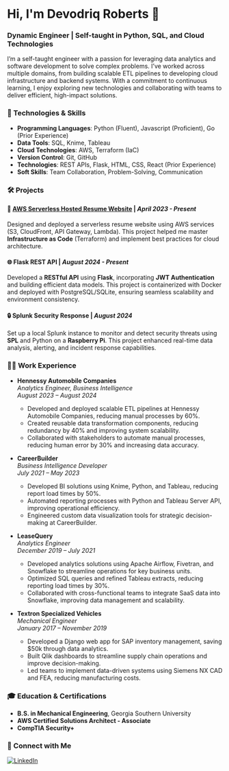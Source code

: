 
# Hi, I'm Devodriq Roberts 👋

### Dynamic Engineer | Self-taught in Python, SQL, and Cloud Technologies

I’m a self-taught engineer with a passion for leveraging data analytics and software development to solve complex problems. I’ve worked across multiple domains, from building scalable ETL pipelines to developing cloud infrastructure and backend systems. With a commitment to continuous learning, I enjoy exploring new technologies and collaborating with teams to deliver efficient, high-impact solutions.

### 🔧 Technologies & Skills
- **Programming Languages**: Python (Fluent), Javascript (Proficient), Go (Prior Experience)
- **Data Tools**: SQL, Knime, Tableau
- **Cloud Technologies**: AWS, Terraform (IaC)
- **Version Control**: Git, GitHub
- **Technologies**: REST APIs, Flask, HTML, CSS, React (Prior Experience)
- **Soft Skills**: Team Collaboration, Problem-Solving, Communication

### 🛠 Projects

#### 📄 [AWS Serverless Hosted Resume Website](https://www.devodriq-roberts.com) | *April 2023 - Present*
Designed and deployed a serverless resume website using AWS services (S3, CloudFront, API Gateway, Lambda). This project helped me master **Infrastructure as Code** (Terraform) and implement best practices for cloud architecture.

#### 🌐 Flask REST API | *August 2024 - Present*
Developed a **RESTful API** using **Flask**, incorporating **JWT Authentication** and building efficient data models. This project is containerized with Docker and deployed with PostgreSQL/SQLite, ensuring seamless scalability and environment consistency.

#### 🔒 Splunk Security Response | *August 2024*
Set up a local Splunk instance to monitor and detect security threats using **SPL** and Python on a **Raspberry Pi**. This project enhanced real-time data analysis, alerting, and incident response capabilities.

### 👩‍💻 Work Experience

- **Hennessy Automobile Companies**  
  *Analytics Engineer, Business Intelligence*  
  *August 2023 – August 2024*  
  - Developed and deployed scalable ETL pipelines at Hennessy Automobile Companies, reducing manual processes by 60%.
  - Created reusable data transformation components, reducing redundancy by 40% and improving system scalability.
  - Collaborated with stakeholders to automate manual processes, reducing human error by 30% and increasing data accuracy.

- **CareerBuilder**  
  *Business Intelligence Developer*  
  *July 2021 – May 2023*  
  - Developed BI solutions using Knime, Python, and Tableau, reducing report load times by 50%.
  - Automated reporting processes with Python and Tableau Server API, improving operational efficiency.
  - Engineered custom data visualization tools for strategic decision-making at CareerBuilder.

- **LeaseQuery**  
  *Analytics Engineer*  
  *December 2019 – July 2021*  
  - Developed analytics solutions using Apache Airflow, Fivetran, and Snowflake to streamline operations for key business units.
  - Optimized SQL queries and refined Tableau extracts, reducing reporting load times by 30%.
  - Collaborated with cross-functional teams to integrate SaaS data into Snowflake, improving data management and scalability.

- **Textron Specialized Vehicles**  
  *Mechanical Engineer*  
  *January 2017 – November 2019*  
  - Developed a Django web app for SAP inventory management, saving $50k through data analytics.
  - Built Qlik dashboards to streamline supply chain operations and improve decision-making.
  - Led teams to implement data-driven systems using Siemens NX CAD and FEA, reducing manufacturing costs.

### 🎓 Education & Certifications
- **B.S. in Mechanical Engineering**, Georgia Southern University
- **AWS Certified Solutions Architect - Associate**
- **CompTIA Security+**


### 🤝 Connect with Me
[![LinkedIn](https://img.shields.io/badge/LinkedIn-Connect-blue)](http://www.linkedin.com/in/devodriq-roberts)


